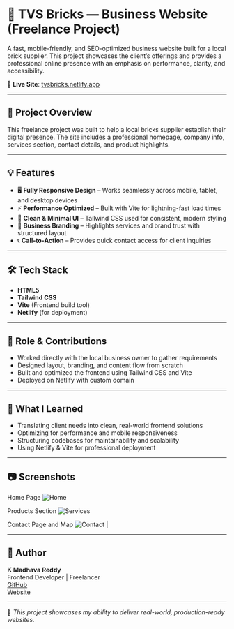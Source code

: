 # 🧱 TVS Bricks — Business Website (Freelance Project)

A fast, mobile-friendly, and SEO-optimized business website built for a local brick supplier. This project showcases the client’s offerings and provides a professional online presence with an emphasis on performance, clarity, and accessibility.

**🔗 Live Site**: [tvsbricks.netlify.app](https://tvsbricks.netlify.app)

---

## 🚀 Project Overview

This freelance project was built to help a local bricks supplier establish their digital presence. The site includes a professional homepage, company info, services section, contact details, and product highlights.

---

## 💡 Features

- 🖥️ **Fully Responsive Design** – Works seamlessly across mobile, tablet, and desktop devices  
- ⚡ **Performance Optimized** – Built with Vite for lightning-fast load times  
- 🎨 **Clean & Minimal UI** – Tailwind CSS used for consistent, modern styling  
- 📇 **Business Branding** – Highlights services and brand trust with structured layout  
- 📞 **Call-to-Action** – Provides quick contact access for client inquiries  

---

## 🛠️ Tech Stack

- **HTML5**  
- **Tailwind CSS**  
- **Vite** (Frontend build tool)  
- **Netlify** (for deployment)

---

## 💼 Role & Contributions

- Worked directly with the local business owner to gather requirements
- Designed layout, branding, and content flow from scratch
- Built and optimized the frontend using Tailwind CSS and Vite
- Deployed on Netlify with custom domain

---

## 📌 What I Learned

- Translating client needs into clean, real-world frontend solutions  
- Optimizing for performance and mobile responsiveness  
- Structuring codebases for maintainability and scalability  
- Using Netlify & Vite for professional deployment

---

## 📷 Screenshots

Home Page ![Home](<img width="1894" height="913" alt="image" src="https://github.com/user-attachments/assets/f8b4f02c-db32-4df5-a34c-ecc2ac63c433" />) 

Products Section
![Services](<img width="1919" height="909" alt="image" src="https://github.com/user-attachments/assets/101640c3-3d3e-42d8-a973-ff438793999e" />)

Contact Page and Map
![Contact](<img width="1913" height="884" alt="image" src="https://github.com/user-attachments/assets/55a0d6dd-78e3-4a02-8ce2-916518a40ea9" />) |


---

## 👤 Author

**K Madhava Reddy**  
Frontend Developer | Freelancer  
[GitHub](https://github.com/MADHAVAREDDY-2005)  
[Website](https://tvsbricks.netlify.app)

---

📌 _This project showcases my ability to deliver real-world, production-ready websites._

